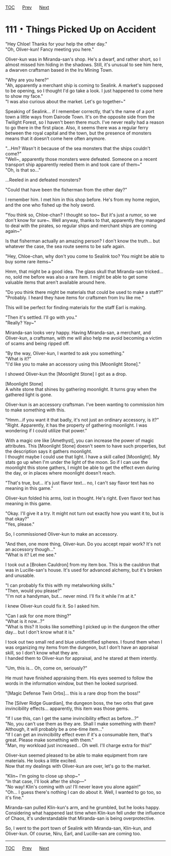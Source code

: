 [TOC](../readme.md)&nbsp;&nbsp;&nbsp;&nbsp;&nbsp;&nbsp;[Prev](Section0110.md)&nbsp;&nbsp;&nbsp;&nbsp;&nbsp;&nbsp;[Next](Section0112.md)



# 111・Things Picked Up on Accident

"Hey Chloe! Thanks for your help the other day."  
"Oh, Oliver-kun! Fancy meeting you here."  
  
Oliver-kun was in Miranda-san's shop. He's a dwarf, and rather short, so
I almost missed him hiding in the shadows. Still, it's unusual to see
him here, a dwarven craftsman based in the Iru Mining Town.  
  
"Why are you here?"  
"Ah, apparently a merchant ship is coming to Sealink. A market's
supposed to be opening, so I thought I'd go take a look. I just happened
to come here to show my face."  
"I was also curious about the market. Let's go together~"  
  
Speaking of Sealink... if I remember correctly, that's the name of a
port town a little ways from Dairode Town. It's on the opposite side
from the Twilight Forest, so I haven't been there much. I've never
really had a reason to go there in the first place. Also, it seems there
was a regular ferry between the royal capital and the town, but the
presence of monsters means that it doesn’t come here often anymore.  
  
"...Hm? Wasn't it because of the sea monsters that the ships couldn't
come?"  
"Well~, apparently those monsters were defeated. Someone on a recent
transport ship apparently reeled them in and took care of them~"  
"Oh, is that so..."  
  
...Reeled in and defeated monsters?  
  
"Could that have been the fisherman from the other day?"  
  
I remember him. I met him in this shop before. He's from my home region,
and the one who fished up the holy sword.  
  
"You think so, Chloe-chan? I thought so too~ But it's just a rumor, so
we don't know for sure~. Well anyway, thanks to that, apparently they
managed to deal with the pirates, so regular ships and merchant ships
are coming again~"  
  
Is that fisherman actually an amazing person? I don't know the truth...
but whatever the case, the sea route seems to be safe again.  
  
"Hey, Chloe-chan, why don't you come to Sealink too? You might be able
to buy some rare items~"  
  
Hmm, that might be a good idea. The glass skull that Miranda-san
tricked… no, sold me before was also a rare item. I might be able to get
some valuable items that aren't available around here.  
  
"Do you think there might be materials that could be used to make a
staff?"  
"Probably. I heard they have items for craftsmen from Iru like me."  
  
This will be perfect for finding materials for the staff Earl is
making.  
  
"Then it's settled. I'll go with you."  
"Really? Yay~"  
  
Miranda-san looks very happy. Having Miranda-san, a merchant, and
Oliver-kun, a craftsman, with me will also help me avoid becoming a
victim of scams and being ripped off.  
  
"By the way, Oliver-kun, I wanted to ask you something."  
"What is it?"  
"I'd like you to make an accessory using this \[Moonlight Stone\]."  
  
I showed Oliver-kun the \[Moonlight Stone\] I got as a drop.  
  
\[Moonlight Stone\]  
A white stone that shines by gathering moonlight. It turns gray when the
gathered light is gone.  
  
Oliver-kun is an accessory craftsman. I've been wanting to commission
him to make something with this.  
  
"Hmm...if you want it that badly, it's not just an ordinary accessory,
is it?"  
"Right. Apparently, it has the property of gathering moonlight. I was
wondering if I could utilize that power."  
  
With a magic ore like \[Amethyst\], you can increase the power of magic
attributes. This \[Moonlight Stone\] doesn't seem to have such
properties, but the description says it gathers moonlight.  
I thought maybe I could use that light. I have a skill called
\[Moonlight\]. My stats go up when I'm under the light of the moon. So
if I can use the moonlight this stone gathers, I might be able to get
the effect even during the day, or in places where moonlight doesn't
reach.  
  
"That's true, but... it's just flavor text... no, I can't say flavor
text has no meaning in this game."  
  
Oliver-kun folded his arms, lost in thought. He's right. Even flavor
text has meaning in this game.  
  
"Okay. I'll give it a try. It might not turn out exactly how you want it
to, but is that okay?"  
"Yes, please."  
  
So, I commissioned Oliver-kun to make an accessory.  
  
"And then, one more thing, Oliver-kun. Do you accept repair work? It's
not an accessory though..."  
"What is it? Let me see."  
  
I took out a \[Broken Cauldron\] from my item box. This is the cauldron
that was in Lucille-san's house. It's used for advanced alchemy, but
it's broken and unusable.  
  
"I can probably fix this with my metalworking skills."  
"Then, would you please?"  
"I'm not a handyman, but... never mind. I'll fix it while I'm at it."  
  
I knew Oliver-kun could fix it. So I asked him.  
  
"Can I ask for one more thing?"  
"What is it now...?"  
"What is this? It looks like something I picked up in the dungeon the
other day... but I don't know what it is."  
  
I took out two small red and blue unidentified spheres. I found them
when I was organizing my items from the dungeon, but I don’t have an
appraisal skill, so I don’t know what they are.  
I handed them to Oliver-kun for appraisal, and he stared at them
intently.  
  
"Um, this is... Oh, come on, seriously?"  
  
He must have finished appraising them. His eyes seemed to follow the
words in the information window, but then he looked surprised.  
  
"\[Magic Defense Twin Orbs\]... this is a rare drop from the boss!"  
  
The \[Silver Ridge Guardian\], the dungeon boss, the two orbs that gave
invincibility effects... apparently, this item was those gems.  
  
"If I use this, can I get the same invincibility effect as before...?"  
"No, you can't use them as they are. Shall I make something with them?
Although, it will probably be a one-time item..."  
"If I can get an invincibility effect even if it's a consumable item,
that's great. Please make something with them."  
"Man, my workload just increased... Oh well. I'll charge extra for
this!"  
  
Oliver-kun seemed pleased to be able to make equipment from rare
materials. He looks a little excited.  
Now that my dealings with Oliver-kun are over, let's go to the market.  
  
"Klin~ I'm going to close up shop~"  
"In that case, I'll look after the shop—"  
"No way! Klin's coming with us! I’ll never leave you alone again!"  
"Oh... I guess there's nothing I can do about it. Well, I wanted to go
too, so it's fine."  
  
Miranda-san pulled Klin-kun's arm, and he grumbled, but he looks happy.
Considering what happened last time when Klin-kun fell under the
influence of Chaos, it's understandable that Miranda-san is being
overprotective.  
  
So, I went to the port town of Sealink with Miranda-san, Klin-kun, and
Oliver-kun. Of course, Niru, Earl, and Lucille-san are coming too.  
  
  
  


---
[TOC](../readme.md)&nbsp;&nbsp;&nbsp;&nbsp;&nbsp;&nbsp;[Prev](Section0110.md)&nbsp;&nbsp;&nbsp;&nbsp;&nbsp;&nbsp;[Next](Section0112.md)

